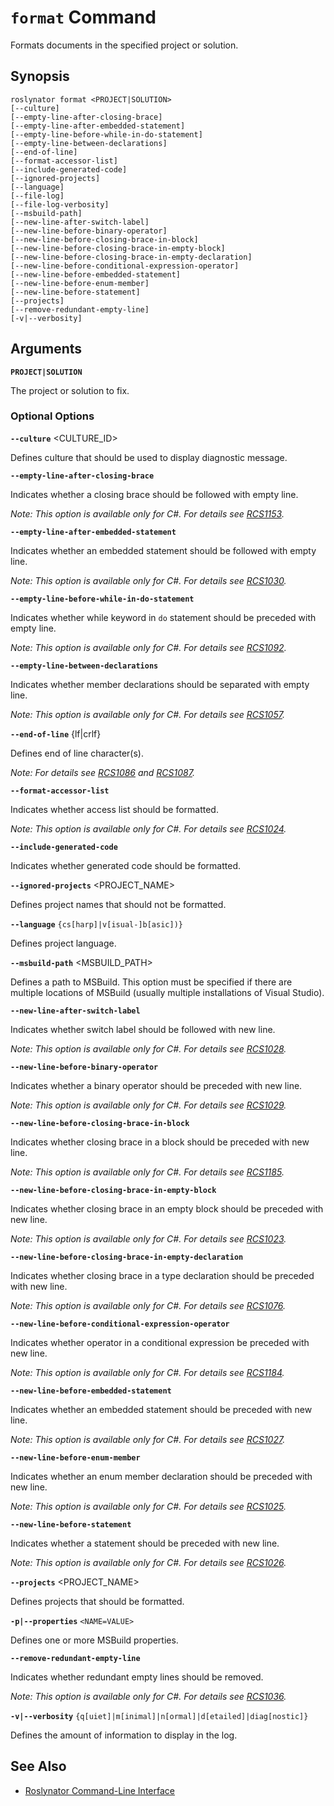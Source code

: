 
# `format` Command

Formats documents in the specified project or solution.

## Synopsis

```
roslynator format <PROJECT|SOLUTION>
[--culture]
[--empty-line-after-closing-brace]
[--empty-line-after-embedded-statement]
[--empty-line-before-while-in-do-statement]
[--empty-line-between-declarations]
[--end-of-line]
[--format-accessor-list]
[--include-generated-code]
[--ignored-projects]
[--language]
[--file-log]
[--file-log-verbosity]
[--msbuild-path]
[--new-line-after-switch-label]
[--new-line-before-binary-operator]
[--new-line-before-closing-brace-in-block]
[--new-line-before-closing-brace-in-empty-block]
[--new-line-before-closing-brace-in-empty-declaration]
[--new-line-before-conditional-expression-operator]
[--new-line-before-embedded-statement]
[--new-line-before-enum-member]
[--new-line-before-statement]
[--projects]
[--remove-redundant-empty-line]
[-v|--verbosity]
```

## Arguments

**`PROJECT|SOLUTION`**

The project or solution to fix.

### Optional Options

**`--culture`** <CULTURE_ID>

Defines culture that should be used to display diagnostic message.

**`--empty-line-after-closing-brace`**

Indicates whether a closing brace should be followed with empty line.

*Note: This option is available only for C#. For details see [RCS1153](https://github.com/JosefPihrt/Roslynator/blob/master/docs/analyzers/RCS1153.md).*

**`--empty-line-after-embedded-statement`**

Indicates whether an embedded statement should be followed with empty line.

*Note: This option is available only for C#. For details see [RCS1030](https://github.com/JosefPihrt/Roslynator/blob/master/docs/analyzers/RCS1030.md).*

**`--empty-line-before-while-in-do-statement`**

Indicates whether while keyword in `do` statement should be preceded with empty line.

*Note: This option is available only for C#. For details see [RCS1092](https://github.com/JosefPihrt/Roslynator/blob/master/docs/analyzers/RCS1092.md).*

**`--empty-line-between-declarations`**

Indicates whether member declarations should be separated with empty line.

*Note: This option is available only for C#. For details see [RCS1057](https://github.com/JosefPihrt/Roslynator/blob/master/docs/analyzers/RCS1057.md).*

**`--end-of-line`** {lf|crlf}

Defines end of line character(s).

*Note: For details see [RCS1086](https://github.com/JosefPihrt/Roslynator/blob/master/docs/analyzers/RCS1086.md) and [RCS1087](https://github.com/JosefPihrt/Roslynator/blob/master/docs/analyzers/RCS1087.md).*

**`--format-accessor-list`**

Indicates whether access list should be formatted.

*Note: This option is available only for C#. For details see [RCS1024](https://github.com/JosefPihrt/Roslynator/blob/master/docs/analyzers/RCS1024.md).*

**`--include-generated-code`**

Indicates whether generated code should be formatted.

**`--ignored-projects`** <PROJECT_NAME>

Defines project names that should not be formatted.

**`--language`** `{cs[harp]|v[isual-]b[asic])}`

Defines project language.

**`--msbuild-path`** <MSBUILD_PATH>

Defines a path to MSBuild. This option must be specified if there are multiple locations of MSBuild (usually multiple installations of Visual Studio).

**`--new-line-after-switch-label`**

Indicates whether switch label should be followed with new line.

*Note: This option is available only for C#. For details see [RCS1028](https://github.com/JosefPihrt/Roslynator/blob/master/docs/analyzers/RCS1028.md).*

**`--new-line-before-binary-operator`**

Indicates whether a binary operator should be preceded with new line.

*Note: This option is available only for C#. For details see [RCS1029](https://github.com/JosefPihrt/Roslynator/blob/master/docs/analyzers/RCS1029.md).*

**`--new-line-before-closing-brace-in-block`**

Indicates whether closing brace in a block should be preceded with new line.

*Note: This option is available only for C#. For details see [RCS1185](https://github.com/JosefPihrt/Roslynator/blob/master/docs/analyzers/RCS1185.md).*

**`--new-line-before-closing-brace-in-empty-block`**

Indicates whether closing brace in an empty block should be preceded with new line.

*Note: This option is available only for C#. For details see [RCS1023](https://github.com/JosefPihrt/Roslynator/blob/master/docs/analyzers/RCS1023.md).*

**`--new-line-before-closing-brace-in-empty-declaration`**

Indicates whether closing brace in a type declaration should be preceded with new line.

*Note: This option is available only for C#. For details see [RCS1076](https://github.com/JosefPihrt/Roslynator/blob/master/docs/analyzers/RCS1076.md).*

**`--new-line-before-conditional-expression-operator`**

Indicates whether operator in a conditional expression be preceded with new line.

*Note: This option is available only for C#. For details see [RCS1184](https://github.com/JosefPihrt/Roslynator/blob/master/docs/analyzers/RCS1184.md).*

**`--new-line-before-embedded-statement`**

Indicates whether an embedded statement should be preceded with new line.

*Note: This option is available only for C#. For details see [RCS1027](https://github.com/JosefPihrt/Roslynator/blob/master/docs/analyzers/RCS1027.md).*

**`--new-line-before-enum-member`**

Indicates whether an enum member declaration should be preceded with new line.

*Note: This option is available only for C#. For details see [RCS1025](https://github.com/JosefPihrt/Roslynator/blob/master/docs/analyzers/RCS1025.md).*

**`--new-line-before-statement`**

Indicates whether a statement should be preceded with new line.

*Note: This option is available only for C#. For details see [RCS1026](https://github.com/JosefPihrt/Roslynator/blob/master/docs/analyzers/RCS1026.md).*

**`--projects`** <PROJECT_NAME>

Defines projects that should be formatted.

**`-p|--properties`** `<NAME=VALUE>`

Defines one or more MSBuild properties.

**`--remove-redundant-empty-line`**

Indicates whether redundant empty lines should be removed.

*Note: This option is available only for C#. For details see [RCS1036](https://github.com/JosefPihrt/Roslynator/blob/master/docs/analyzers/RCS1036.md).*

**`-v|--verbosity`** `{q[uiet]|m[inimal]|n[ormal]|d[etailed]|diag[nostic]}`

Defines the amount of information to display in the log.

## See Also

* [Roslynator Command-Line Interface](README.md)
